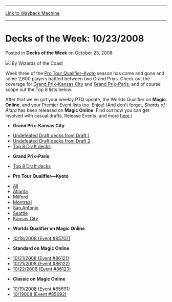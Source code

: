 
---
[Link to Wayback Machine](https://web.archive.org/web/20220126200746/https://magic.wizards.com/en/articles/archive/decks-week/decks-week-10232008-2008-10-23)

[_metadata_:author]:- "Wizards of the Coast"
[_metadata_:description]:- "Week three of the Pro Tour Qualifier–Kyoto season has come and gone and some 2,600 players battled between two Grand Prixs. Check out the coverage for Grand Prix–Kansas City and Grand Prix–Paris, and of course scope out the Top 8 lists below. After that we've got your weekly PTQ update, the Worlds Qualifier on Magic Online, and your Premier Event lists too. Enjoy! (And don't"
[_metadata_:generator]:- "Drupal 7 (http://drupal.org)"
[_metadata_:node]:- "600786"
[_metadata_:publish_date]:- "2008-10-23"
[_metadata_:source]:- "div-main-content"
[_metadata_:title]:- "Decks of the Week: 10/23/2008"
[_metadata_:wayback_capture_timestamp]:- "2022-01-26 20:07:46"
[_metadata_:wayback_raw_url]:- "https://web.archive.org/web/20220126200746id_/https://magic.wizards.com/en/articles/archive/decks-week/decks-week-10232008-2008-10-23"
[_metadata_:wayback_url]:- "https://magic.wizards.com/en/articles/archive/decks-week/decks-week-10232008-2008-10-23"
---


Decks of the Week: 10/23/2008
=============================



 Posted in **Decks of the Week**
 on October 23, 2008 






![](https://media.magic.wizards.com/styles/auth_small/public/images/person/wizards_author.jpg)
By Wizards of the Coast











Week three of the [Pro Tour Qualifier–Kyoto](http://archive.wizards.com/Magic/TCG/Events.aspx?x=mtgcom/protour/kyoto08-qualifiers) season has come and gone and some 2,600 players battled between two Grand Prixs. Check out the coverage for [Grand Prix–Kansas City](/en/events/coverage/heroics-heartland) and [Grand Prix–Paris](/en/articles/archive/event-coverage/grand-prix%E2%80%93paris-2008-2008-10-18-1), and of course scope out the Top 8 lists below. 

After that we've got your weekly PTQ update, the Worlds Qualifier on **Magic Online**, and your Premier Event lists too. Enjoy! (And don't forget, *Shards of Alara* has been released on **Magic Online**. Find out how you can get involved with casual drafts, Release Events, and more [here](http://archive.wizards.com/Magic/Magazine/Article.aspx?x=mtg/daily/other/101308).)

* **Grand Prix–Kansas City**
+ [Undefeated Draft decks from Draft 1](/en/articles/archive/event-coverage/undefeated-draft-decklists-draft-1-2008-10-18)
+ [Undefeated Draft decks from Draft 2](/en/articles/archive/event-coverage/undefeated-draft-decklists-draft-2-2008-10-18)
+ [Top 8 Draft decks](/en/articles/archive/event-coverage/top-8-decklists-2008-10-18)

* **Grand Prix–Paris**
+ [Top 8 Draft decks](/en/articles/archive/event-coverage/top-8-decklists-2008-10-18-0)

* **Pro Tour Qualifier—Kyoto**
+ [All](/en/events/coverage/pro-tour%E2%80%93kyoto-qualifying-season-top-8-decklists)
+ [Atlanta](http://archive.wizards.com/Magic/Magazine/Events.aspx?x=mtgevent/kyoto09ptq/1018atlanta)
+ [Milford](http://archive.wizards.com/Magic/Magazine/Events.aspx?x=mtgevent/kyoto09ptq/1018milford)
+ [Montreal](http://archive.wizards.com/Magic/Magazine/Events.aspx?x=mtgevent/kyoto09ptq/1018montreal)
+ [San Antonio](http://archive.wizards.com/Magic/Magazine/Events.aspx?x=mtgevent/kyoto09ptq/1018sanantonio)
+ [Seattle](http://archive.wizards.com/Magic/Magazine/Events.aspx?x=mtgevent/kyoto09ptq/1018seattle)
+ [Kansas City](http://archive.wizards.com/Magic/Magazine/Events.aspx?x=mtgevent/kyoto09ptq/1019kansascity)

* **Worlds Qualifier on Magic Online**
+ [10/18/2008 (Event #85707)](http://archive.wizards.com/Magic/Magazine/Events.aspx?x=mtg/daily/decks/mol85707)

* **Standard on Magic Online**
+ [10/21/2008 (Event #86121)](http://archive.wizards.com/Magic/Magazine/Events.aspx?x=mtg/daily/decks/mol86121)
+ [10/21/2008 (Event #86122)](http://archive.wizards.com/Magic/Magazine/Events.aspx?x=mtg/daily/decks/mol86122)
+ [10/22/2008 (Event #86123)](http://archive.wizards.com/Magic/Magazine/Events.aspx?x=mtg/daily/decks/mol86123)

* **Classic on Magic Online**
+ [10/19/2008 (Event #85691)](http://archive.wizards.com/Magic/Magazine/Events.aspx?x=mtg/daily/decks/mol85691)
+ [10/19008 (Event #85692)](http://archive.wizards.com/Magic/Magazine/Events.aspx?x=mtg/daily/decks/mol85692)






